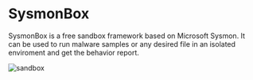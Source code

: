 # SysmonBox

SysmonBox is a free sandbox framework based on Microsoft Sysmon. It can be used to run malware samples or any desired file in an isolated enviroment and get the behavior report.

![sandbox](https://camo.githubusercontent.com/0ebb1a31d3f2a9da6b7096437510aa58634ae0b1/68747470733a2f2f692e696d6775722e636f6d2f555549724937762e706e67)
